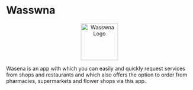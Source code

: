 # Wasswna

<div align="center">
  <img src="https://github.com/mdshwin555/wassena/assets/116727137/8f5df8d8-ae1f-43a1-9eba-794594d44f23" alt="Wasswna Logo" width="100">
</div>

Wasena is an app with which you can easily and quickly request services from shops and restaurants and which also offers the option to order from pharmacies, supermarkets and flower shops via this app.

